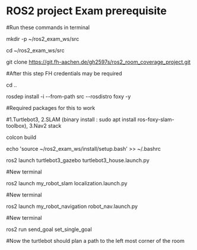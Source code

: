 # ROS2 project Exam prerequisite
#Run these commands in terminal

mkdir -p ~/ros2_exam_ws/src

cd ~/ros2_exam_ws/src

git clone https://git.fh-aachen.de/gh2597s/ros2_room_coverage_project.git

#After this step FH credentials may be required

cd ..

rosdep install -i --from-path src --rosdistro foxy -y

#Required packages for this to work

#1.Turtlebot3,  2.SLAM (binary install : sudo apt install ros-foxy-slam-toolbox), 3.Nav2 stack

colcon build

echo 'source ~/ros2_exam_ws/install/setup.bash' >> ~/.bashrc


ros2 launch turtlebot3_gazebo turtlebot3_house.launch.py

#New terminal

ros2 launch my_robot_slam localization.launch.py

#New terminal

ros2 launch my_robot_navigation robot_nav.launch.py 

#New terminal

ros2 run send_goal set_single_goal

#Now the turtlebot should plan a path to the left most corner of the room
